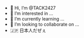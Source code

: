 - 👋 Hi, I’m @TACK2427
- 👀 I’m interested in ...
- 🌱 I’m currently learning ...
- 💞️ I’m looking to collaborate on ...
- 🇯🇵 日本人だぜぇ

<!---
TACK2427/TACK2427 is a ✨ special ✨ repository because its `README.md` (this file) appears on your GitHub profile.
You can click the Preview link to take a look at your changes.
--->
